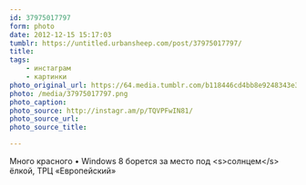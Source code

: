 ```yaml
---
id: 37975017797
form: photo
date: 2012-12-15 15:17:03
tumblr: https://untitled.urbansheep.com/post/37975017797/
title:
tags:
    - инстаграм
    - картинки
photo_original_url: https://64.media.tumblr.com/b118446cd4bb8e9248343e35f7127b9e/tumblr_mf2kohYBzs1qz4wzio1_r1_640.png
photo: /media/37975017797.png
photo_caption: 
photo_source: http://instagr.am/p/TQVPFwIN81/
photo_source_url:
photo_source_title:

---
```


<p>Много красного • Windows 8 борется за место под &lt;s&gt;солнцем&lt;/s&gt; ёлкой, ТРЦ «Европейский»</p>
